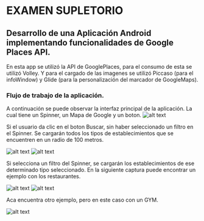 # EXAMEN SUPLETORIO

## Desarrollo de una Aplicación Android implementando funcionalidades de Google Places API.

En esta app se utilizó la API de GooglePlaces, para el consumo de esta se utilizó Volley. Y para el cargado de las imagenes se utilizó Piccaso (para el infoWindow) 
y Glide (para la personalización del marcador de GoogleMaps).

### Flujo de trabajo de la aplicación.
A continuación se puede observar la interfaz principal de la aplicación. La cual tiene un Spinner, un Mapa de Google y un boton.
![alt text](https://github.com/AndyNinasunta/ExamenNearbySearchfeature/blob/master/1.PNG)

Si el usuario da clic en el boton Buscar, sin haber seleccionado un filtro en el Spinner. Se cargarán todos los tipos de establecimientos que se encuentren en un radio de 100 metros.

![alt text](https://github.com/AndyNinasunta/ExamenNearbySearchfeature/blob/master/2.PNG)
![alt text](https://github.com/AndyNinasunta/ExamenNearbySearchfeature/blob/master/3.PNG)

Si selecciona un filtro del Spinner, se cargarán los establecimientos de ese determinado tipo seleccionado.
En la siguiente captura puede encontrar un ejemplo con los restaurantes.

![alt text](https://github.com/AndyNinasunta/ExamenNearbySearchfeature/blob/master/4.PNG)
![alt text](https://github.com/AndyNinasunta/ExamenNearbySearchfeature/blob/master/5.PNG)

Aca encuentra otro ejemplo, pero en este caso con un GYM.

![alt text](https://github.com/AndyNinasunta/ExamenNearbySearchfeature/blob/master/6.PNG)
